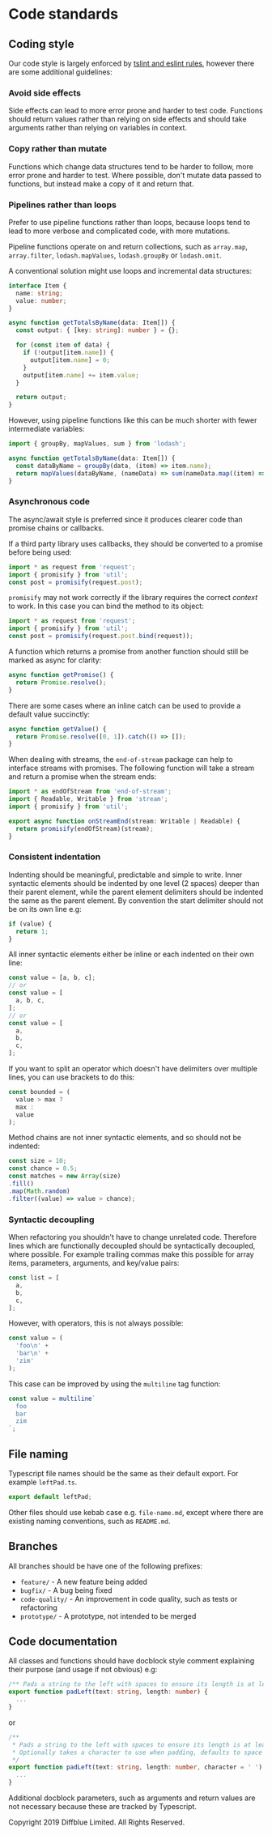 # Code standards

## Coding style

Our code style is largely enforced by [tslint and eslint rules](../tslint.json), however there are some additional guidelines:

### Avoid side effects

Side effects can lead to more error prone and harder to test code. Functions should return values rather than relying on side effects and should take arguments rather than relying on variables in context.

### Copy rather than mutate

Functions which change data structures tend to be harder to follow, more error prone and harder to test.
Where possible, don't mutate data passed to functions, but instead make a copy of it and return that.

### Pipelines rather than loops

Prefer to use pipeline functions rather than loops, because loops tend to lead to more verbose and complicated code, with more mutations.

Pipeline functions operate on and return collections, such as `array.map`, `array.filter`, `lodash.mapValues`, `lodash.groupBy` or `lodash.omit`.

A conventional solution might use loops and incremental data structures:

```ts
interface Item {
  name: string;
  value: number;
}

async function getTotalsByName(data: Item[]) {
  const output: { [key: string]: number } = {};

  for (const item of data) {
    if (!output[item.name]) {
      output[item.name] = 0;
    }
    output[item.name] += item.value;
  }

  return output;
}
```

However, using pipeline functions like this can be much shorter with fewer intermediate variables:

```ts
import { groupBy, mapValues, sum } from 'lodash';

async function getTotalsByName(data: Item[]) {
  const dataByName = groupBy(data, (item) => item.name);
  return mapValues(dataByName, (nameData) => sum(nameData.map((item) => item.value)));
}
```

### Asynchronous code

The async/await style is preferred since it produces clearer code than promise chains or callbacks.

If a third party library uses callbacks, they should be converted to a promise before being used:

```ts
import * as request from 'request';
import { promisify } from 'util';
const post = promisify(request.post);
```

`promisify` may not work correctly if the library requires the correct _context_ to work. In this case you can bind the method to its object:

```ts
import * as request from 'request';
import { promisify } from 'util';
const post = promisify(request.post.bind(request));
```

A function which returns a promise from another function should still be marked as async for clarity:

```ts
async function getPromise() {
  return Promise.resolve();
}
```

There are some cases where an inline catch can be used to provide a default value succinctly:

```ts
async function getValue() {
  return Promise.resolve([0, 1]).catch(() => []);
}
```

When dealing with streams, the `end-of-stream` package can help to interface streams with promises. The following function will take a stream and return a promise when the stream ends:

```ts
import * as endOfStream from 'end-of-stream';
import { Readable, Writable } from 'stream';
import { promisify } from 'util';

export async function onStreamEnd(stream: Writable | Readable) {
  return promisify(endOfStream)(stream);
}
```

### Consistent indentation

Indenting should be meaningful, predictable and simple to write. Inner syntactic elements should be indented by one level (2 spaces) deeper than their parent element, while the parent element delimiters should be indented the same as the parent element. By convention the start delimiter should not be on its own line e.g:

```ts
if (value) {
  return 1;
}
```

All inner syntactic elements either be inline or each indented on their own line:

```ts
const value = [a, b, c];
// or
const value = [
  a, b, c,
];
// or
const value = [
  a,
  b,
  c,
];
```

If you want to split an operator which doesn't have delimiters over multiple lines, you can use brackets to do this:

```ts
const bounded = (
  value > max ?
  max :
  value
);
```

Method chains are not inner syntactic elements, and so should not be indented:

```ts
const size = 10;
const chance = 0.5;
const matches = new Array(size)
.fill()
.map(Math.random)
.filter((value) => value > chance);
```

### Syntactic decoupling

When refactoring you shouldn't have to change unrelated code. Therefore lines which are functionally decoupled should be syntactically decoupled, where possible. For example trailing commas make this possible for array items, parameters, arguments, and key/value pairs:

```ts
const list = [
  a,
  b,
  c,
];
```

However, with operators, this is not always possible:

```ts
const value = (
  'foo\n' +
  'bar\n' +
  'zim'
);
```

This case can be improved by using the `multiline` tag function:

```ts
const value = multiline`
  foo
  bar
  zim
`;
```

## File naming

Typescript file names should be the same as their default export.
For example `leftPad.ts`.

```ts
export default leftPad;
```

Other files should use kebab case e.g. `file-name.md`, except where there are existing naming conventions, such as `README.md`.

## Branches

All branches should be have one of the following prefixes:

- `feature/` - A new feature being added
- `bugfix/` - A bug being fixed
- `code-quality/` - An improvement in code quality, such as tests or refactoring
- `prototype/` - A prototype, not intended to be merged

## Code documentation

All classes and functions should have docblock style comment explaining their purpose (and usage if not obvious) e.g:

```ts
/** Pads a string to the left with spaces to ensure its length is at least `length` */
export function padLeft(text: string, length: number) {
  ...
}
```

or

```ts
/**
 * Pads a string to the left with spaces to ensure its length is at least `length`
 * Optionally takes a character to use when padding, defaults to space
 */
export function padLeft(text: string, length: number, character = ' ') {
  ...
}
```

Additional docblock parameters, such as arguments and return values are not necessary because these are tracked by Typescript.

Copyright 2019 Diffblue Limited. All Rights Reserved.

